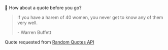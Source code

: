 📣 How about a quote before you go?

> If you have a harem of 40 women, you never get to know any of them very well.
>
> <p>- Warren Buffett</p>

Quote requested from [Random Quotes API](https://github.com/lukePeavey/quotable)
